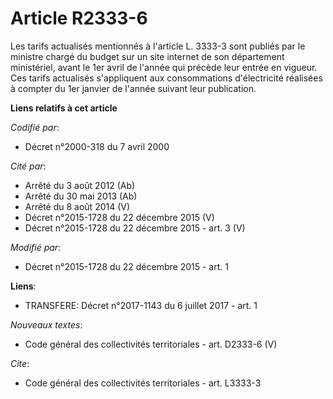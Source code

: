 # Article R2333-6

Les tarifs actualisés mentionnés à l'article L. 3333-3 sont publiés par le ministre chargé du budget sur un site internet de
son département ministériel, avant le 1er avril de l'année qui précède leur entrée en vigueur. Ces tarifs actualisés
s'appliquent aux consommations d'électricité réalisées à compter du 1er janvier de l'année suivant leur publication.

**Liens relatifs à cet article**

_Codifié par_:

  - Décret n°2000-318 du 7 avril 2000

_Cité par_:

  - Arrêté du 3 août 2012 (Ab)
  - Arrêté du 30 mai 2013 (Ab)
  - Arrêté du 8 août 2014 (V)
  - Décret n°2015-1728 du 22 décembre 2015 (V)
  - Décret n°2015-1728 du 22 décembre 2015 - art. 3 (V)

_Modifié par_:

  - Décret n°2015-1728 du 22 décembre 2015 - art. 1

**Liens**:

  - TRANSFERE: Décret n°2017-1143 du 6 juillet 2017 - art. 1

_Nouveaux textes_:

  - Code général des collectivités territoriales - art. D2333-6 (V)

_Cite_:

  - Code général des collectivités territoriales - art. L3333-3
